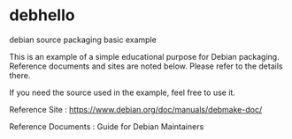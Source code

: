 # debhello
debian source packaging basic example

This is an example of a simple educational purpose for Debian packaging.
Reference documents and sites are noted below. Please refer to the details there.

If you need the source used in the example, feel free to use it.

Reference Site : https://www.debian.org/doc/manuals/debmake-doc/

Reference Documents : Guide for Debian Maintainers


